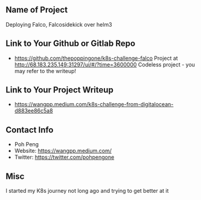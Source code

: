 ## Name of Project
Deploying Falco, Falcosidekick over helm3

## Link to Your Github or Gitlab Repo
* <https://github.com/thepoppingone/k8s-challenge-falco>
Project at http://68.183.235.149:31297/ui/#/?time=3600000
Codeless project - you may refer to the writeup!

## Link to Your Project Writeup
* <https://wangpp.medium.com/k8s-challenge-from-digitalocean-d883ee86c5a8>

## Contact Info
* Poh Peng
* Website: <https://wangpp.medium.com/>
* Twitter: <https://twitter.com/pohpengone>

## Misc
I started my K8s journey not long ago and trying to get better at it 